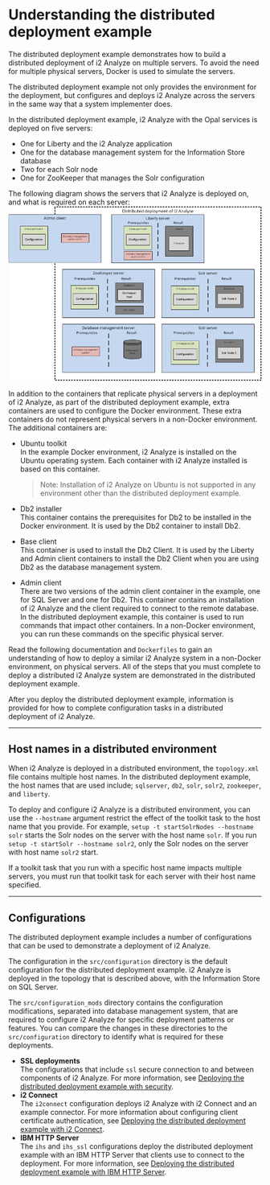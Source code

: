 # Understanding the distributed deployment example
The distributed deployment example demonstrates how to build a distributed deployment of i2 Analyze on multiple servers. To avoid the need for multiple physical servers, Docker is used to simulate the servers.

The distributed deployment example not only provides the environment for the deployment, but configures and deploys i2 Analyze across the servers in the same way that a system implementer does.

In the distributed deployment example, i2 Analyze with the Opal services is deployed on five servers:
- One for Liberty and the i2 Analyze application
- One for the database management system for the Information Store database
- Two for each Solr node
- One for ZooKeeper that manages the Solr configuration

The following diagram shows the servers that i2 Analyze is deployed on, and what is required on each server:
![Distributed deployment server topology](./images/distributed_topology.png)

In addition to the containers that replicate physical servers in a deployment of i2 Analyze, as part of the distributed deployment example, extra containers are used to configure the Docker environment. These extra containers do not represent physical servers in a non-Docker environment. The additional containers are:
- Ubuntu toolkit  
  In the example Docker environment, i2 Analyze is installed on the Ubuntu operating system. Each container with i2 Analyze installed is based on this container.
  >Note: Installation of i2 Analyze on Ubuntu is not supported in any environment other than the distributed deployment example.

- Db2 installer  
  This container contains the prerequisites for Db2 to be installed in the Docker environment. It is used by the Db2 container to install Db2.

- Base client  
  This container is used to install the Db2 Client. It is used by the Liberty and Admin client containers to install the Db2 Client when you are using Db2 as the database management system.

- Admin client  
  There are two versions of the admin client container in the example, one for SQL Server and one for Db2.
  This container contains an installation of i2 Analyze and the client required to connect to the remote database. In the distributed deployment example, this container is used to run commands that impact other containers. In a non-Docker environment, you can run these commands on the specific physical server.

Read the following documentation and `Dockerfiles` to gain an understanding of how to deploy a similar i2 Analyze system in a non-Docker environment, on physical servers. All of the steps that you must complete to deploy a distributed i2 Analyze system are demonstrated in the distributed deployment example.

After you deploy the distributed deployment example, information is provided for how to complete configuration tasks in a distributed deployment of i2 Analyze.

---

## Host names in a distributed environment
When i2 Analyze is deployed in a distributed environment, the `topology.xml` file contains multiple host names. In the distributed deployment example, the host names that are used include; `sqlserver`, `db2`, `solr`, `solr2`, `zookeeper`, and `liberty`.

To deploy and configure i2 Analyze is a distributed environment, you can use the `--hostname` argument restrict the effect of the toolkit task to the host name that you provide. For example, `setup -t startSolrNodes --hostname solr` starts the Solr nodes on the server with the host name `solr`. If you run `setup -t startSolr --hostname solr2`, only the Solr nodes on the server with host name `solr2` start.

If a toolkit task that you run with a specific host name impacts multiple servers, you must run that toolkit task for each server with their host name specified.

---

## Configurations
The distributed deployment example includes a number of configurations that can be used to demonstrate a deployment of i2 Analyze.

The configuration in the `src/configuration` directory is the default configuration for the distributed deployment example. i2 Analyze is deployed in the topology that is described above, with the Information Store on SQL Server.

The `src/configuration_mods` directory contains the configuration modifications, separated into database management system, that are required to configure i2 Analyze for specific deployment patterns or features. You can compare the changes in these directories to the `src/configuration` directory to identify what is required for these deployments.
- **SSL deployments**  
The configurations that include `ssl` secure connection to and between components of i2 Analyze. For more information, see [Deploying the distributed deployment example with security](securing_ssl.md).
- **i2 Connect**  
The `i2connect` configuration deploys i2 Analyze with i2 Connect and an example connector. For more information about configuring client certificate authentication, see [Deploying the distributed deployment example with i2 Connect](deploy_i2_connect.md).
- **IBM HTTP Server**  
The `ihs` and `ihs_ssl` configurations deploy the distributed deployment example with an IBM HTTP Server that clients use to connect to the deployment. For more information, see [Deploying the distributed deployment example with IBM HTTP Server](deploy_walk_through_http.md).
